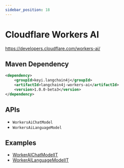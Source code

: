 ```yaml
---
sidebar_position: 18
---
```


# Cloudflare Workers AI

https://developers.cloudflare.com/workers-ai/


## Maven Dependency

```xml
<dependency>
    <groupId>keyi.langchain4j</groupId>
    <artifactId>langchain4j-workers-ai</artifactId>
    <version>1.0.0-beta3</version>
</dependency>
```


## APIs

- `WorkersAiChatModel`
- `WorkersAiLanguageModel`


## Examples

- [WorkerAIChatModelIT](https://github.com/langchain4j/langchain4j/blob/main/langchain4j-workers-ai/src/test/java/dev/langchain4j/model/workersai/WorkersAiChatModelIT.java)
- [WorkerAILanguageModelIT](https://github.com/langchain4j/langchain4j/blob/main/langchain4j-workers-ai/src/test/java/dev/langchain4j/model/workersai/WorkersAiLanguageModelIT.java)
